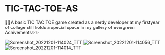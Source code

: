 # TIC-TAC-TOE-AS
🧑‍🎓A basic TIC TAC TOE game created as a nerdy developer at my firstyear of collage 
still holds a special space in my gallery of evergreen Achivements✨✨

![Screenshot_20221201-114024_TTT](https://user-images.githubusercontent.com/115702070/204980878-3686a171-265d-445f-82f2-3245d9dcc749.jpg)
![Screenshot_20221201-114056_TTT](https://user-images.githubusercontent.com/115702070/204980885-d0448671-7c80-4b00-ac44-00e8937e3ae3.jpg)
![Screenshot_20221201-114014_TTT](https://user-images.githubusercontent.com/115702070/204980892-6563e51e-5be4-4414-a717-5a9732df7842.jpg)
